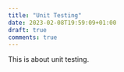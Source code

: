 ```yaml
---
title: "Unit Testing"
date: 2023-02-08T19:59:09+01:00
draft: true
comments: true
---
```


This is about unit testing.
